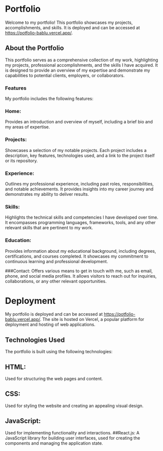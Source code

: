 # Portfolio
Welcome to my portfolio! This portfolio showcases my projects, accomplishments, and skills. It is deployed and can be accessed at https://potfolio-bablu.vercel.app/.

## About the Portfolio
This portfolio serves as a comprehensive collection of my work, highlighting my projects, professional accomplishments, and the skills I have acquired. It is designed to provide an overview of my expertise and demonstrate my capabilities to potential clients, employers, or collaborators.

### Features
My portfolio includes the following features:

### Home: 
Provides an introduction and overview of myself, including a brief bio and my areas of expertise.

### Projects: 
Showcases a selection of my notable projects. Each project includes a description, key features, technologies used, and a link to the project itself or its repository.

### Experience: 
Outlines my professional experience, including past roles, responsibilities, and notable achievements. It provides insights into my career journey and demonstrates my ability to deliver results.

### Skills: 
Highlights the technical skills and competencies I have developed over time. It encompasses programming languages, frameworks, tools, and any other relevant skills that are pertinent to my work.

### Education:
Provides information about my educational background, including degrees, certifications, and courses completed. It showcases my commitment to continuous learning and professional development.

###Contact: 
Offers various means to get in touch with me, such as email, phone, and social media profiles. It allows visitors to reach out for inquiries, collaborations, or any other relevant opportunities.

# Deployment
My portfolio is deployed and can be accessed at https://potfolio-bablu.vercel.app/. The site is hosted on Vercel, a popular platform for deployment and hosting of web applications.

## Technologies Used
The portfolio is built using the following technologies:

## HTML: 
Used for structuring the web pages and content.
## CSS:
Used for styling the website and creating an appealing visual design.
## JavaScript: 
Used for implementing functionality and interactions.
##React.js:
A JavaScript library for building user interfaces, used for creating the components and managing the application state.
